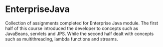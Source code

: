 # EnterpriseJava
Collection of assignments completed for Enterprise Java module.
The first half of this course introduced the developer to concepts such as JavaBeans, servlets and JPS. 
While the second half dealt with concepts such as multithreading, lambda functions and streams.
